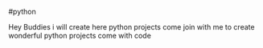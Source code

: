 #python 

Hey Buddies i will create here python projects 
come join with me to create wonderful python projects 
come with code 
